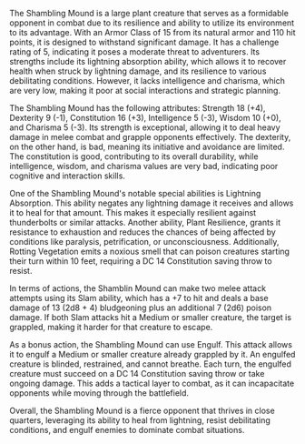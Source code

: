The Shambling Mound is a large plant creature that serves as a formidable opponent in combat due to its resilience and ability to utilize its environment to its advantage. With an Armor Class of 15 from its natural armor and 110 hit points, it is designed to withstand significant damage. It has a challenge rating of 5, indicating it poses a moderate threat to adventurers. Its strengths include its lightning absorption ability, which allows it to recover health when struck by lightning damage, and its resilience to various debilitating conditions. However, it lacks intelligence and charisma, which are very low, making it poor at social interactions and strategic planning.

The Shambling Mound has the following attributes: Strength 18 (+4), Dexterity 9 (-1), Constitution 16 (+3), Intelligence 5 (-3), Wisdom 10 (+0), and Charisma 5 (-3). Its strength is exceptional, allowing it to deal heavy damage in melee combat and grapple opponents effectively. The dexterity, on the other hand, is bad, meaning its initiative and avoidance are limited. The constitution is good, contributing to its overall durability, while intelligence, wisdom, and charisma values are very bad, indicating poor cognitive and interaction skills.

One of the Shambling Mound's notable special abilities is Lightning Absorption. This ability negates any lightning damage it receives and allows it to heal for that amount. This makes it especially resilient against thunderbolts or similar attacks. Another ability, Plant Resilience, grants it resistance to exhaustion and reduces the chances of being affected by conditions like paralysis, petrification, or unconsciousness. Additionally, Rotting Vegetation emits a noxious smell that can poison creatures starting their turn within 10 feet, requiring a DC 14 Constitution saving throw to resist.

In terms of actions, the Shamblin Mound can make two melee attack attempts using its Slam ability, which has a +7 to hit and deals a base damage of 13 (2d8 + 4) bludgeoning plus an additional 7 (2d6) poison damage. If both Slam attacks hit a Medium or smaller creature, the target is grappled, making it harder for that creature to escape.

As a bonus action, the Shambling Mound can use Engulf. This attack allows it to engulf a Medium or smaller creature already grappled by it. An engulfed creature is blinded, restrained, and cannot breathe. Each turn, the engulfed creature must succeed on a DC 14 Constitution saving throw or take ongoing damage. This adds a tactical layer to combat, as it can incapacitate opponents while moving through the battlefield.

Overall, the Shambling Mound is a fierce opponent that thrives in close quarters, leveraging its ability to heal from lightning, resist debilitating conditions, and engulf enemies to dominate combat situations.